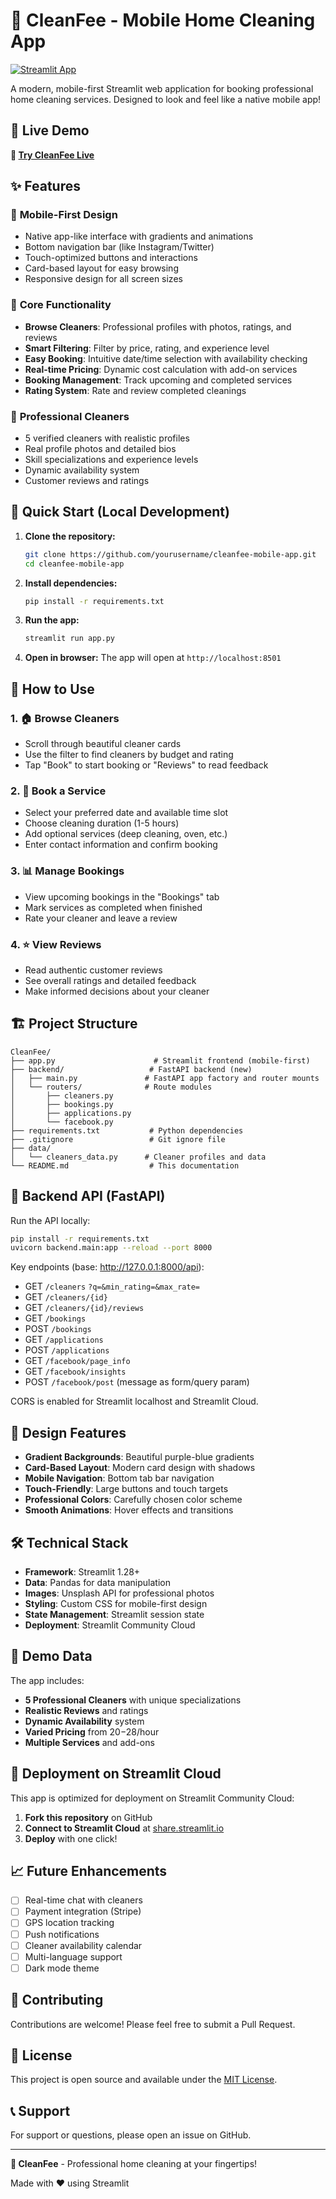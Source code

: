 # 🧹 CleanFee - Mobile Home Cleaning App

[![Streamlit App](https://static.streamlit.io/badges/streamlit_badge_black_white.svg)](https://cleanfee-mobile.streamlit.app)

A modern, mobile-first Streamlit web application for booking professional home cleaning services. Designed to look and feel like a native mobile app!

## 📱 Live Demo

**🚀 [Try CleanFee Live](https://cleanfee-mobile.streamlit.app)**

## ✨ Features

### 📲 **Mobile-First Design**
- Native app-like interface with gradients and animations
- Bottom navigation bar (like Instagram/Twitter)
- Touch-optimized buttons and interactions
- Card-based layout for easy browsing
- Responsive design for all screen sizes

### 🧹 **Core Functionality**
- **Browse Cleaners**: Professional profiles with photos, ratings, and reviews
- **Smart Filtering**: Filter by price, rating, and experience level
- **Easy Booking**: Intuitive date/time selection with availability checking
- **Real-time Pricing**: Dynamic cost calculation with add-on services
- **Booking Management**: Track upcoming and completed services
- **Rating System**: Rate and review completed cleanings

### 👥 **Professional Cleaners**
- 5 verified cleaners with realistic profiles
- Real profile photos and detailed bios
- Skill specializations and experience levels
- Dynamic availability system
- Customer reviews and ratings

## 🚀 Quick Start (Local Development)

1. **Clone the repository:**
   ```bash
   git clone https://github.com/yourusername/cleanfee-mobile-app.git
   cd cleanfee-mobile-app
   ```

2. **Install dependencies:**
   ```bash
   pip install -r requirements.txt
   ```

3. **Run the app:**
   ```bash
   streamlit run app.py
   ```

4. **Open in browser:**
   The app will open at `http://localhost:8501`

## 📱 How to Use

### 1. 🏠 Browse Cleaners
- Scroll through beautiful cleaner cards
- Use the filter to find cleaners by budget and rating
- Tap "Book" to start booking or "Reviews" to read feedback

### 2. 📅 Book a Service
- Select your preferred date and available time slot
- Choose cleaning duration (1-5 hours)
- Add optional services (deep cleaning, oven, etc.)
- Enter contact information and confirm booking

### 3. 📊 Manage Bookings
- View upcoming bookings in the "Bookings" tab
- Mark services as completed when finished
- Rate your cleaner and leave a review

### 4. ⭐ View Reviews
- Read authentic customer reviews
- See overall ratings and detailed feedback
- Make informed decisions about your cleaner

## 🏗️ Project Structure

```
CleanFee/
├── app.py                      # Streamlit frontend (mobile-first)
├── backend/                   # FastAPI backend (new)
│   ├── main.py               # FastAPI app factory and router mounts
│   └── routers/              # Route modules
│       ├── cleaners.py
│       ├── bookings.py
│       ├── applications.py
│       └── facebook.py
├── requirements.txt           # Python dependencies
├── .gitignore                 # Git ignore file
├── data/
│   └── cleaners_data.py      # Cleaner profiles and data
└── README.md                  # This documentation
```

## 🔌 Backend API (FastAPI)

Run the API locally:

```bash
pip install -r requirements.txt
uvicorn backend.main:app --reload --port 8000
```

Key endpoints (base: http://127.0.0.1:8000/api):
- GET `/cleaners` `?q=&min_rating=&max_rate=`
- GET `/cleaners/{id}`
- GET `/cleaners/{id}/reviews`
- GET `/bookings`
- POST `/bookings`
- GET `/applications`
- POST `/applications`
- GET `/facebook/page_info`
- GET `/facebook/insights`
- POST `/facebook/post` (message as form/query param)

CORS is enabled for Streamlit localhost and Streamlit Cloud.

## 🎨 Design Features

- **Gradient Backgrounds**: Beautiful purple-blue gradients
- **Card-Based Layout**: Modern card design with shadows
- **Mobile Navigation**: Bottom tab bar navigation
- **Touch-Friendly**: Large buttons and touch targets
- **Professional Colors**: Carefully chosen color scheme
- **Smooth Animations**: Hover effects and transitions

## 🛠️ Technical Stack

- **Framework**: Streamlit 1.28+
- **Data**: Pandas for data manipulation
- **Images**: Unsplash API for professional photos
- **Styling**: Custom CSS for mobile-first design
- **State Management**: Streamlit session state
- **Deployment**: Streamlit Community Cloud

## 🌟 Demo Data

The app includes:
- **5 Professional Cleaners** with unique specializations
- **Realistic Reviews** and ratings
- **Dynamic Availability** system
- **Varied Pricing** from $20-$28/hour
- **Multiple Services** and add-ons

## 🚀 Deployment on Streamlit Cloud

This app is optimized for deployment on Streamlit Community Cloud:

1. **Fork this repository** on GitHub
2. **Connect to Streamlit Cloud** at [share.streamlit.io](https://share.streamlit.io)
3. **Deploy** with one click!

## 📈 Future Enhancements

- [ ] Real-time chat with cleaners
- [ ] Payment integration (Stripe)
- [ ] GPS location tracking
- [ ] Push notifications
- [ ] Cleaner availability calendar
- [ ] Multi-language support
- [ ] Dark mode theme

## 🤝 Contributing

Contributions are welcome! Please feel free to submit a Pull Request.

## 📄 License

This project is open source and available under the [MIT License](LICENSE).

## 📞 Support

For support or questions, please open an issue on GitHub.

---

**🧹 CleanFee** - Professional home cleaning at your fingertips!

Made with ❤️ using Streamlit

